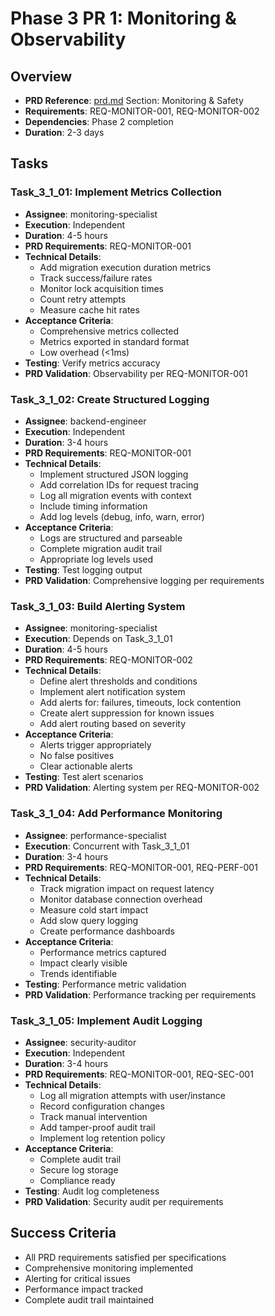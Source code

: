 # Phase 3 PR 1: Monitoring & Observability

## Overview
- **PRD Reference**: [prd.md](./prd.md) Section: Monitoring & Safety
- **Requirements**: REQ-MONITOR-001, REQ-MONITOR-002
- **Dependencies**: Phase 2 completion
- **Duration**: 2-3 days

## Tasks

### Task_3_1_01: Implement Metrics Collection
- **Assignee**: monitoring-specialist
- **Execution**: Independent
- **Duration**: 4-5 hours
- **PRD Requirements**: REQ-MONITOR-001
- **Technical Details**:
  - Add migration execution duration metrics
  - Track success/failure rates
  - Monitor lock acquisition times
  - Count retry attempts
  - Measure cache hit rates
- **Acceptance Criteria**:
  - Comprehensive metrics collected
  - Metrics exported in standard format
  - Low overhead (<1ms)
- **Testing**: Verify metrics accuracy
- **PRD Validation**: Observability per REQ-MONITOR-001

### Task_3_1_02: Create Structured Logging
- **Assignee**: backend-engineer
- **Execution**: Independent
- **Duration**: 3-4 hours
- **PRD Requirements**: REQ-MONITOR-001
- **Technical Details**:
  - Implement structured JSON logging
  - Add correlation IDs for request tracing
  - Log all migration events with context
  - Include timing information
  - Add log levels (debug, info, warn, error)
- **Acceptance Criteria**:
  - Logs are structured and parseable
  - Complete migration audit trail
  - Appropriate log levels used
- **Testing**: Test logging output
- **PRD Validation**: Comprehensive logging per requirements

### Task_3_1_03: Build Alerting System
- **Assignee**: monitoring-specialist
- **Execution**: Depends on Task_3_1_01
- **Duration**: 4-5 hours
- **PRD Requirements**: REQ-MONITOR-002
- **Technical Details**:
  - Define alert thresholds and conditions
  - Implement alert notification system
  - Add alerts for: failures, timeouts, lock contention
  - Create alert suppression for known issues
  - Add alert routing based on severity
- **Acceptance Criteria**:
  - Alerts trigger appropriately
  - No false positives
  - Clear actionable alerts
- **Testing**: Test alert scenarios
- **PRD Validation**: Alerting system per REQ-MONITOR-002

### Task_3_1_04: Add Performance Monitoring
- **Assignee**: performance-specialist
- **Execution**: Concurrent with Task_3_1_01
- **Duration**: 3-4 hours
- **PRD Requirements**: REQ-MONITOR-001, REQ-PERF-001
- **Technical Details**:
  - Track migration impact on request latency
  - Monitor database connection overhead
  - Measure cold start impact
  - Add slow query logging
  - Create performance dashboards
- **Acceptance Criteria**:
  - Performance metrics captured
  - Impact clearly visible
  - Trends identifiable
- **Testing**: Performance metric validation
- **PRD Validation**: Performance tracking per requirements

### Task_3_1_05: Implement Audit Logging
- **Assignee**: security-auditor
- **Execution**: Independent
- **Duration**: 3-4 hours
- **PRD Requirements**: REQ-MONITOR-001, REQ-SEC-001
- **Technical Details**:
  - Log all migration attempts with user/instance
  - Record configuration changes
  - Track manual intervention
  - Add tamper-proof audit trail
  - Implement log retention policy
- **Acceptance Criteria**:
  - Complete audit trail
  - Secure log storage
  - Compliance ready
- **Testing**: Audit log completeness
- **PRD Validation**: Security audit per requirements

## Success Criteria
- All PRD requirements satisfied per specifications
- Comprehensive monitoring implemented
- Alerting for critical issues
- Performance impact tracked
- Complete audit trail maintained